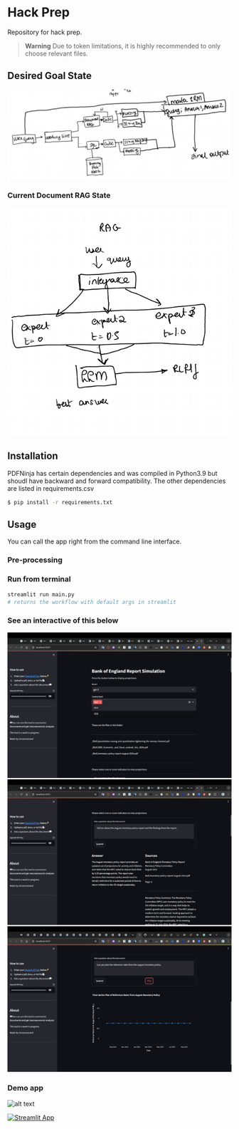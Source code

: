 # Hack Prep

Repository for hack prep.


> **Warning**
> Due to token limitations, it is highly recommended to only choose relevant files.


## Desired Goal State
![GoalState.png](assets%2FGoalState.png)

### Current Document RAG State
![RAG Goal State.png](assets%2FRAG%20Goal%20State.png)

## Installation

PDFNinja has certain dependencies and was compiled in Python3.9 but shoudl have backward and forward compatibility. The other dependencies are listed in requirements.csv
```bash
$ pip install -r requirements.txt
```

## Usage
You can call the app right from the command line interface. 

### Pre-processing

[//]: # (1. Obtain an API key from OpenAI.)

[//]: # (2. Store it as a string in a .txt file)

[//]: # (3. This is parsed to the program using the --apikey_filepath argument.)

[//]: # (4. Have the folder where you want to search for pdf documents as a directory path as well. This will be parsed to the program using --documents_path argument.)

### Run from terminal

```bash
streamlit run main.py
# returns the workflow with default args in streamlit
```

### See an interactive of this below
![alt text](assets/SS_1.png)
![alt text](assets/SS_2.png)
![plot_output.png](assets%2Fplot_output.png)

### Demo app
![alt text](assets/streamlit-main-2024-11-04-15-11-02_light.gif)

[![Streamlit App](https://static.streamlit.io/badges/streamlit_badge_black_white.svg)](https://pdfninja-2gfoe5cbcah.streamlit.app/)